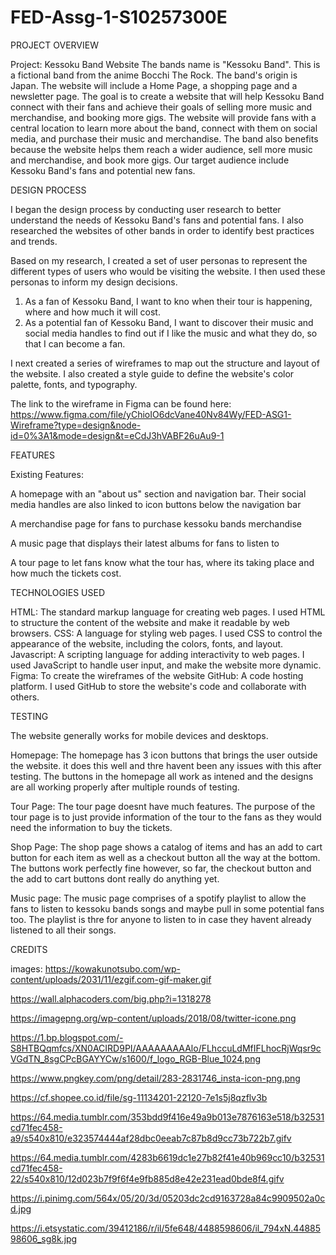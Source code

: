 # FED-Assg-1-S10257300E

PROJECT OVERVIEW

Project: Kessoku Band Website
The bands name is "Kessoku Band". This is a fictional band from the anime Bocchi The Rock. The band's origin is Japan. The website will include a Home Page, a shopping page and a newsletter page. 
The goal is to create a website that will help Kessoku Band connect with their fans and achieve their goals of selling more music and merchandise, and booking more gigs. The website will provide fans with a central location to learn more about the band, connect with them on social media, and purchase their music and merchandise. The band also benefits because the website helps them reach a wider audience, sell more music and merchandise, and book more gigs. Our target audience include Kessoku Band's fans and potential new fans.

DESIGN PROCESS

I began the design process by conducting user research to better understand the needs of Kessoku Band's fans and potential fans. I also researched the websites of other bands in order to identify best practices and trends.

Based on my research, I created a set of user personas to represent the different types of users who would be visiting the website. I then used these personas to inform my design decisions.
1. As a fan of Kessoku Band, I want to kno when their tour is happening, where and how much it will cost.
2. As a potential fan of Kessoku Band, I want to discover their music and social media handles to find out if I like the music and what they do, so that I can become a fan.

I next created a series of wireframes to map out the structure and layout of the website. I also created a style guide to define the website's color palette, fonts, and typography.

The link to the wireframe in Figma can be found here:
https://www.figma.com/file/yChioIO6dcVane40Nv84Wy/FED-ASG1-Wireframe?type=design&node-id=0%3A1&mode=design&t=eCdJ3hVABF26uAu9-1


FEATURES

Existing Features:

A homepage with an "about us" section and navigation bar. Their social media handles are also linked to icon buttons below the navigation bar

A merchandise page for fans to purchase kessoku bands merchandise

A music page that displays their latest albums for fans to listen to

A tour page to let fans know what the tour has, where its taking place and how much the tickets cost.

TECHNOLOGIES USED

HTML:
The standard markup language for creating web pages. I used HTML to structure the content of the website and make it readable by web browsers.
CSS:
A language for styling web pages. I used CSS to control the appearance of the website, including the colors, fonts, and layout.
Javascript: 
A scripting language for adding interactivity to web pages. I used JavaScript to handle user input, and make the website more dynamic.
Figma:
To create the wireframes of the website
GitHub:
A code hosting platform. I used GitHub to store the website's code and collaborate with others.

TESTING

The website generally works for mobile devices and desktops. 

Homepage:
The homepage has 3 icon buttons that brings the user outside the website. it does this well and thre havent been any issues with this after testing.
The buttons in the homepage all work as intened and the designs are all working properly after multiple rounds of testing.

Tour Page:
The tour page doesnt have much features. The purpose of the tour page is to just provide information of the tour to the fans as they would need the information to buy the tickets.

Shop Page: 
The shop page shows a catalog of items and has an add to cart button for each item as well as a checkout button all the way at the bottom. The buttons work perfectly fine however, so far, the checkout button and the add to cart buttons dont really do anything yet. 

Music page:
The music page comprises of a spotify playlist to allow the fans to listen to kessoku bands songs and maybe pull in some potential fans too. The playlist is thre for anyone to listen to in case they havent already listened to all their songs.


CREDITS

images:
https://kowakunotsubo.com/wp-content/uploads/2031/11/ezgif.com-gif-maker.gif

https://wall.alphacoders.com/big.php?i=1318278

https://imagepng.org/wp-content/uploads/2018/08/twitter-icone.png

https://1.bp.blogspot.com/-S8HTBQqmfcs/XN0ACIRD9PI/AAAAAAAAAlo/FLhccuLdMfIFLhocRjWqsr9cVGdTN_8sgCPcBGAYYCw/s1600/f_logo_RGB-Blue_1024.png

https://www.pngkey.com/png/detail/283-2831746_insta-icon-png.png

https://cf.shopee.co.id/file/sg-11134201-22120-7e1s5j8qzflv3b

https://64.media.tumblr.com/353bdd9f416e49a9b013e7876163e518/b32531cd71fec458-a9/s540x810/e323574444af28dbc0eeab7c87b8d9cc73b722b7.gifv

https://64.media.tumblr.com/4283b6619dc1e27b82f41e40b969cc10/b32531cd71fec458-22/s540x810/12d023b7f9f6f4e9fb885d8e42e231ead0bde8f4.gifv

https://i.pinimg.com/564x/05/20/3d/05203dc2cd9163728a84c9909502a0cd.jpg

https://i.etsystatic.com/39412186/r/il/5fe648/4488598606/il_794xN.4488598606_sg8k.jpg






